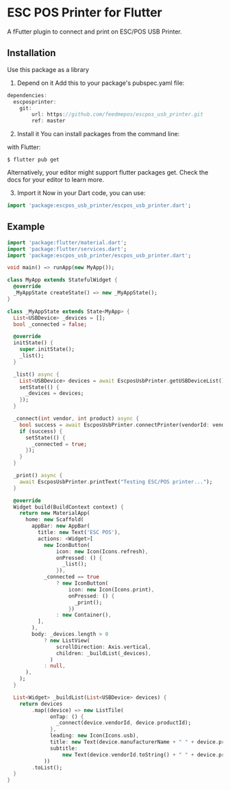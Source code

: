 # ESC POS Printer for Flutter

A fFutter plugin to connect and print on ESC/POS USB Printer.


## Installation

Use this package as a library
1. Depend on it
Add this to your package's pubspec.yaml file:

```` dart
dependencies:
  escposprinter:
    git:
        url: https://github.com/feedmepos/escpos_usb_printer.git
        ref: master
````

2. Install it
You can install packages from the command line:

with Flutter:
````
$ flutter pub get
````

Alternatively, your editor might support flutter packages get. Check the docs for your editor to learn more.

3. Import it
Now in your Dart code, you can use:

```` dart
import 'package:escpos_usb_printer/escpos_usb_printer.dart';
````


## Example

```` dart
import 'package:flutter/material.dart';
import 'package:flutter/services.dart';
import 'package:escpos_usb_printer/escpos_usb_printer.dart';

void main() => runApp(new MyApp());

class MyApp extends StatefulWidget {
  @override
  _MyAppState createState() => new _MyAppState();
}

class _MyAppState extends State<MyApp> {
  List<USBDevice> _devices = [];
  bool _connected = false;

  @override
  initState() {
    super.initState();
    _list();
  }

  _list() async {
    List<USBDevice> devices = await EscposUsbPrinter.getUSBDeviceList();
    setState(() {
      _devices = devices;
    });
  }

  _connect(int vendor, int product) async {
    bool success = await EscposUsbPrinter.connectPrinter(vendorId: vendor, productid: product);
    if (success) {
      setState(() {
        _connected = true;
      });
    }
  }

  _print() async {
    await EscposUsbPrinter.printText("Testing ESC/POS printer...");
  }

  @override
  Widget build(BuildContext context) {
    return new MaterialApp(
      home: new Scaffold(
        appBar: new AppBar(
          title: new Text('ESC POS'),
          actions: <Widget>[
            new IconButton(
                icon: new Icon(Icons.refresh),
                onPressed: () {
                  _list();
                }),
            _connected == true
                ? new IconButton(
                    icon: new Icon(Icons.print),
                    onPressed: () {
                      _print();
                    })
                : new Container(),
          ],
        ),
        body: _devices.length > 0
            ? new ListView(
                scrollDirection: Axis.vertical,
                children: _buildList(_devices),
              )
            : null,
      ),
    );
  }

  List<Widget> _buildList(List<USBDevice> devices) {
    return devices
        .map((device) => new ListTile(
              onTap: () {
                _connect(device.vendorId, device.productId);
              },
              leading: new Icon(Icons.usb),
              title: new Text(device.manufacturerName + " " + device.productName),
              subtitle:
                  new Text(device.vendorId.toString() + " " + device.productId.toString()),
            ))
        .toList();
  }
}


````
